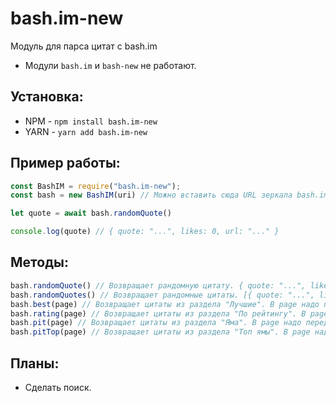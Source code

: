 # bash.im-new
Модуль для парса цитат с bash.im

* Модули `bash.im` и `bash-new` не работают.

## Установка:
* NPM - `npm install bash.im-new`
* YARN - `yarn add bash.im-new`

## Пример работы:
```js
const BashIM = require("bash.im-new");
const bash = new BashIM(uri) // Можно вставить сюда URL зеркала bash.im. По умолчанию стоит bashorg.org

let quote = await bash.randomQuote()

console.log(quote) // { quote: "...", likes: 0, url: "..." }
```

## Методы:
```js
bash.randomQuote() // Возвращает рандомную цитату. { quote: "...", likes: 0, url: "..." }
bash.randomQuotes() // Возвращает рандомные цитаты. [{ quote: "...", likes: 0, url: "..." }, { quote: "...", likes: 0, url: "..." }]
bash.best(page) // Возвращает цитаты из раздела "Лучшие". В page надо передавать страницу. [{ quote: "...", likes: 0, url: "..." }, { quote: "...", likes: 0, url: "..." }]
bash.rating(page) // Возвращает цитаты из раздела "По рейтингу". В page надо передавать страницу. [{ quote: "...", likes: 0, url: "..." }, { quote: "...", likes: 0, url: "..." }]
bash.pit(page) // Возвращает цитаты из раздела "Яма". В page надо передавать страницу. [{ quote: "...", likes: 0, url: "..." }, { quote: "...", likes: 0, url: "..." }]
bash.pitTop(page) // Возвращает цитаты из раздела "Топ ямы". В page надо передавать страницу. [{ quote: "...", likes: 0, url: "..." }, { quote: "...", likes: 0, url: "..." }]
```

## Планы:
* Сделать поиск.